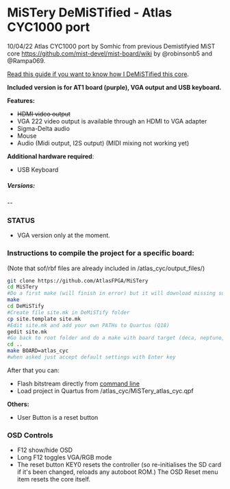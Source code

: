 # MiSTery DeMiSTified - Atlas CYC1000 port

10/04/22  Atlas CYC1000  port by Somhic from previous Demistifyied MiST core https://github.com/mist-devel/mist-board/wiki by @robinsonb5 and @Rampa069.   

[Read this guide if you want to know how I DeMiSTified this core](https://github.com/DECAfpga/DECA_board/tree/main/Tutorials/DeMiSTify).

**Included version is for AT1 board (purple), VGA output and USB keyboard.**

**Features:**

* ~~HDMI video output~~
* VGA 222 video output is available through an HDMI to VGA adapter
* Sigma-Delta audio
* Mouse
* Audio (Midi output, I2S output) (MIDI mixing not working yet)

**Additional hardware required**:

- USB Keyboard 

##### Versions:

--

### STATUS

* VGA version only at the moment.



### Instructions to compile the project for a specific board:

(Note that sof/rbf files are already included in /atlas_cyc/output_files/)

```sh
git clone https://github.com/AtlasFPGA/MiSTery
cd MiSTery
#Do a first make (will finish in error) but it will download missing submodules 
make
cd DeMiSTify
#Create file site.mk in DeMiSTify folder 
cp site.template site.mk
#Edit site.mk and add your own PATHs to Quartus (Q18)
gedit site.mk
#Go back to root folder and do a make with board target (deca, neptuno, uareloaded, atlas_cyc, ...). If not specified it will compile for all targets.
cd ..
make BOARD=atlas_cyc
#when asked just accept default settings with Enter key
```

After that you can:

* Flash bitstream directly from [command line](https://github.com/DECAfpga/DECA_binaries#flash-bitstream-to-fgpa-with-quartus)
* Load project in Quartus from /atlas_cyc/MiSTery_atlas_cyc.qpf

**Others:**

* User Button is a reset button

### OSD Controls

* F12 show/hide OSD 
* Long F12 toggles VGA/RGB mode
* The reset button KEY0 resets the controller (so re-initialises the SD card if it's been changed, reloads any autoboot ROM.) The OSD Reset menu item resets the core itself.

